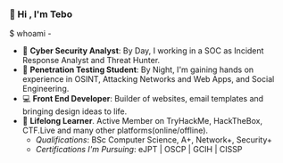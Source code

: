 ### :wave: Hi , I'm Tebo

$ whoami - 
*  :dart: __Cyber Security Analyst__: By Day, I working in a SOC as Incident Response Analyst and Threat Hunter.
*  :school_satchel: __Penetration Testing Student__: By Night, I'm gaining hands on experience in OSINT, Attacking Networks and Web Apps, and Social Engineering. 
*  :computer: __Front End Developer__: Builder of websites, email templates and bringing design ideas to life. 
*  :seedling: __Lifelong Learner__. Active Member on TryHackMe, HackTheBox, CTF.Live and many other platforms(online/offline).
    * *Qualifications*: BSc Computer Science, A+, Network+, Security+
    * *Certifications I'm Pursuing*: eJPT |  OSCP | GCIH | CISSP
